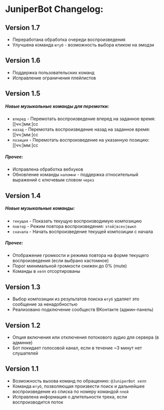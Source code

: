 # JuniperBot Changelog:

## Version 1.7
 - Переработана обработка очереди воспроизведения
 - Улучшена команда `ютуб` - возможность выбора кликом на эмодзи

## Version 1.6
 - Поддержка пользовательских команд
 - Исправление ограничения плейлистов

## Version 1.5
##### Новые музыкальные команды для перемотки:
 - `вперед` - Перемотать воспроизведение вперед на заданное время: [[чч:]мм:]сс
 - `назад` - Перемотать воспроизведение назад на заданное время: [[чч:]мм:]сс
 - `позиция` - Перемотать воспроизведение на указанную позицию: [[чч:]мм:]сс
##### Прочее:
 - Исправлена обработка вебхуков
 - Обновление команды `напомни` - поддержка относительный выражений с ключевым словом `через`

## Version 1.4
##### Новые музыкальные команды:
 - `текущая` - Показать текущую воспроизводимую композицию
 - `повтор` - Режим повтора воспроизведения: `этой|всех|выкл`
 - `сначала` - Начать воспроизведение текущей композиции с начала
##### Прочее:
 - Отображение громкости и режима повтора на форме текущего воспроизведения (если выбрано кастомное)
 - Порог минимальной громкости снижен до 0% (mute)
 - Команды в `хелп` отсортированы

## Version 1.3
 - Выбор композиции из результатов поиска `ютуб` удаляет это сообщение за ненадобностью
 - Реализовано подключение сообществ ВКонтакте (админ-панель)

## Version 1.2
 - Опция включения или отключения потокового аудио для сервера (в админке)
 - Бот покидает голосовой канал, если в течение ~3 минут нет слушателей

## Version 1.1
 - Возможность вызова команд по обращению: `@JuniperBot хелп`
 - Команда `ютуб`, позволяющая произвести поиск и дальнейшее воспроизведение из списка по номеру командой `плей`
 - Исправлена информация о длительности трека, если воспроизводится поток